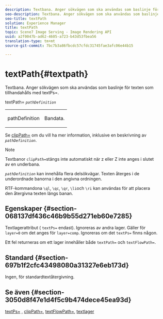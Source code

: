 ```yaml
---
description: Textbana. Anger sökvägen som ska användas som baslinje för texten som tillhandahålls med textPs=.
seo-description: Textbana. Anger sökvägen som ska användas som baslinje för texten som tillhandahålls med textPs=.
seo-title: textPath
solution: Experience Manager
title: textPath
topic: Scene7 Image Serving - Image Rendering API
uuid: a2f0047b-ad62-4605-a723-b43d53fbea56
translation-type: tm+mt
source-git-commit: 7bc7b3a86fbcdc57cfdc31745fae3afc06e44b15

---
```



# textPath{#textpath}

Textbana. Anger sökvägen som ska användas som baslinje för texten som tillhandahålls med textPs=.

textPath= *`pathDefinition`*

<table id="simpletable_74F549E8625B483A9B334B24A7EB6D22"> 
 <tr class="strow"> 
  <td class="stentry"> <p><span class="varname"> pathDefinition</span> </p> </td> 
  <td class="stentry"> <p>Bandata. </p></td> 
 </tr> 
</table>

Se [clipPath=](../../../../../is-api/http-ref/image-serving-api-ref/c-http-protocol-reference/c-command-reference/r-clippath.md#reference-8139b1b52dc54749b51b109521ddf83d) om du vill ha mer information, inklusive en beskrivning av *`pathDefinition`*.

>[!NOTE]
>
>Textbanor `clipPath=`stängs inte automatiskt när z eller Z inte anges i slutet av en underbana.

*`pathDefinition`* kan innehålla flera delsökvägar. Texten återges i de underordnade banorna i den angivna ordningen.

RTF-kommandona `\ql`, `\qc`, `\qr`, `\li`och `\ri` kan användas för att placera den återgivna texten längs banan.

## Egenskaper {#section-068137df436c46b9b55d271eb60e7285}

Textlagerattribut ( `textPs=` endast). Ignoreras av andra lager. Gäller för `layer=0` om det anges för `layer=comp`. Ignoreras om det `textPs=` finns någon.

Ett fel returneras om ett lager innehåller både `textPath=` och `textFlowPath=`.

## Standard {#section-697b1f2cfc43498080a31327e6eb173d}

Ingen, för standardtextåtergivning.

## Se även {#section-3050d8f47e1d4f5c9b474dece45ea93d}

[textPs=](../../../../../is-api/http-ref/image-serving-api-ref/c-http-protocol-reference/c-command-reference/r-textps.md#reference-4209a2a6169f44278da2647cfb0cd767) , [clipPath=](../../../../../is-api/http-ref/image-serving-api-ref/c-http-protocol-reference/c-command-reference/r-clippath.md#reference-8139b1b52dc54749b51b109521ddf83d), [textFlowPath=](../../../../../is-api/http-ref/image-serving-api-ref/c-http-protocol-reference/c-command-reference/r-textflowpath.md#reference-0b8d9493d71342f0b6a64a6d221584ef), [textlager](../../../../../is-api/http-ref/image-serving-api-ref/c-http-protocol-reference/c-text-formatting/r-text-layers.md#reference-47e78cfb18134db5ab09e17af14a6a8f)
